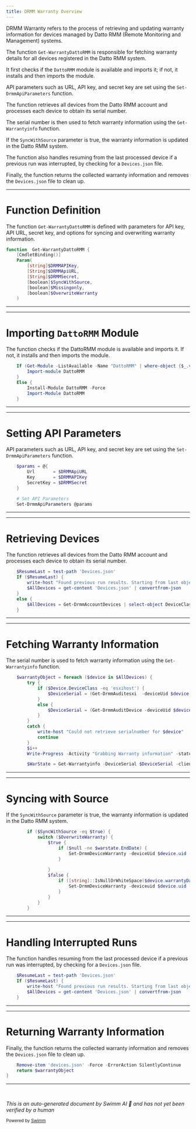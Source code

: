 ```yaml
---
title: DRMM Warranty Overview
---
```

DRMM Warranty refers to the process of retrieving and updating warranty information for devices managed by Datto RMM (Remote Monitoring and Management) systems.

The function <SwmToken path="/private/Get-WarrantyDRMM.ps1" pos="1:2:4" line-data="function  Get-WarrantyDattoRMM {" repo-id="Z2l0aHViJTNBJTNBUG93ZXJTaGVsbFdhcnJhbnR5UmVwb3J0cyUzQSUzQVN3aW1tLURlbW8=" repo-name="PowerShellWarrantyReports">`Get-WarrantyDattoRMM`</SwmToken> is responsible for fetching warranty details for all devices registered in the Datto RMM system.

It first checks if the <SwmToken path="/private/Get-WarrantyDRMM.ps1" pos="13:5:5" line-data="        Import-module DattoRMM" repo-id="Z2l0aHViJTNBJTNBUG93ZXJTaGVsbFdhcnJhbnR5UmVwb3J0cyUzQSUzQVN3aW1tLURlbW8=" repo-name="PowerShellWarrantyReports">`DattoRMM`</SwmToken> module is available and imports it; if not, it installs and then imports the module.

API parameters such as URL, API key, and secret key are set using the <SwmToken path="/private/Get-WarrantyDRMM.ps1" pos="28:1:3" line-data="    Set-DrmmApiParameters @params" repo-id="Z2l0aHViJTNBJTNBUG93ZXJTaGVsbFdhcnJhbnR5UmVwb3J0cyUzQSUzQVN3aW1tLURlbW8=" repo-name="PowerShellWarrantyReports">`Set-DrmmApiParameters`</SwmToken> function.

The function retrieves all devices from the Datto RMM account and processes each device to obtain its serial number.

The serial number is then used to fetch warranty information using the <SwmToken path="/private/Get-WarrantyDRMM.ps1" pos="58:6:8" line-data="        $WarState = Get-Warrantyinfo -DeviceSerial $DeviceSerial -client $device.siteName" repo-id="Z2l0aHViJTNBJTNBUG93ZXJTaGVsbFdhcnJhbnR5UmVwb3J0cyUzQSUzQVN3aW1tLURlbW8=" repo-name="PowerShellWarrantyReports">`Get-Warrantyinfo`</SwmToken> function.

If the <SwmToken path="/private/Get-WarrantyDRMM.ps1" pos="60:5:5" line-data="        if ($SyncWithSource -eq $true) {" repo-id="Z2l0aHViJTNBJTNBUG93ZXJTaGVsbFdhcnJhbnR5UmVwb3J0cyUzQSUzQVN3aW1tLURlbW8=" repo-name="PowerShellWarrantyReports">`SyncWithSource`</SwmToken> parameter is true, the warranty information is updated in the Datto RMM system.

The function also handles resuming from the last processed device if a previous run was interrupted, by checking for a <SwmToken path="/private/Get-WarrantyDRMM.ps1" pos="33:11:13" line-data="        $AllDevices = get-content &#39;Devices.json&#39; | convertfrom-json" repo-id="Z2l0aHViJTNBJTNBUG93ZXJTaGVsbFdhcnJhbnR5UmVwb3J0cyUzQSUzQVN3aW1tLURlbW8=" repo-name="PowerShellWarrantyReports">`Devices.json`</SwmToken> file.

Finally, the function returns the collected warranty information and removes the <SwmToken path="/private/Get-WarrantyDRMM.ps1" pos="33:11:13" line-data="        $AllDevices = get-content &#39;Devices.json&#39; | convertfrom-json" repo-id="Z2l0aHViJTNBJTNBUG93ZXJTaGVsbFdhcnJhbnR5UmVwb3J0cyUzQSUzQVN3aW1tLURlbW8=" repo-name="PowerShellWarrantyReports">`Devices.json`</SwmToken> file to clean up.

<SwmSnippet path="/private/Get-WarrantyDRMM.ps1" line="1" repo-id="Z2l0aHViJTNBJTNBUG93ZXJTaGVsbFdhcnJhbnR5UmVwb3J0cyUzQSUzQVN3aW1tLURlbW8=">

---

# Function Definition

The function <SwmToken path="/private/Get-WarrantyDRMM.ps1" pos="1:2:4" line-data="function  Get-WarrantyDattoRMM {" repo-id="Z2l0aHViJTNBJTNBUG93ZXJTaGVsbFdhcnJhbnR5UmVwb3J0cyUzQSUzQVN3aW1tLURlbW8=" repo-name="PowerShellWarrantyReports">`Get-WarrantyDattoRMM`</SwmToken> is defined with parameters for API key, API URL, secret key, and options for syncing and overwriting warranty information.

```powershell
function  Get-WarrantyDattoRMM {
    [CmdletBinding()]
    Param(
        [string]$DRMMAPIKey,
        [String]$DRMMApiURL,
        [String]$DRMMSecret,
        [boolean]$SyncWithSource,
        [boolean]$Missingonly,
        [boolean]$OverwriteWarranty
    )
```

---

</SwmSnippet>

<SwmSnippet path="/private/Get-WarrantyDRMM.ps1" line="12" repo-id="Z2l0aHViJTNBJTNBUG93ZXJTaGVsbFdhcnJhbnR5UmVwb3J0cyUzQSUzQVN3aW1tLURlbW8=">

---

# Importing <SwmToken path="/private/Get-WarrantyDRMM.ps1" pos="13:5:5" line-data="        Import-module DattoRMM" repo-id="Z2l0aHViJTNBJTNBUG93ZXJTaGVsbFdhcnJhbnR5UmVwb3J0cyUzQSUzQVN3aW1tLURlbW8=" repo-name="PowerShellWarrantyReports">`DattoRMM`</SwmToken> Module

The function checks if the DattoRMM module is available and imports it. If not, it installs and then imports the module.

```powershell
    If (Get-Module -ListAvailable -Name "DattoRMM" | where-object {$_.version -ge "1.0.0.25"}) { 
        Import-module DattoRMM
    }
    Else { 
        Install-Module DattoRMM -Force
        Import-Module DattoRMM
    }
```

---

</SwmSnippet>

<SwmSnippet path="/private/Get-WarrantyDRMM.ps1" line="21" repo-id="Z2l0aHViJTNBJTNBUG93ZXJTaGVsbFdhcnJhbnR5UmVwb3J0cyUzQSUzQVN3aW1tLURlbW8=">

---

# Setting API Parameters

API parameters such as URL, API key, and secret key are set using the <SwmToken path="/private/Get-WarrantyDRMM.ps1" pos="28:1:3" line-data="    Set-DrmmApiParameters @params" repo-id="Z2l0aHViJTNBJTNBUG93ZXJTaGVsbFdhcnJhbnR5UmVwb3J0cyUzQSUzQVN3aW1tLURlbW8=" repo-name="PowerShellWarrantyReports">`Set-DrmmApiParameters`</SwmToken> function.

```powershell
    $params = @{
        Url       = $DRMMApiURL
        Key       = $DRMMAPIKey
        SecretKey = $DRMMSecret
    }

    # Set API Parameters
    Set-DrmmApiParameters @params
```

---

</SwmSnippet>

<SwmSnippet path="/private/Get-WarrantyDRMM.ps1" line="30" repo-id="Z2l0aHViJTNBJTNBUG93ZXJTaGVsbFdhcnJhbnR5UmVwb3J0cyUzQSUzQVN3aW1tLURlbW8=">

---

# Retrieving Devices

The function retrieves all devices from the Datto RMM account and processes each device to obtain its serial number.

```powershell
    $ResumeLast = test-path 'Devices.json'
    If ($ResumeLast) {
        write-host "Found previous run results. Starting from last object." -foregroundColor green
        $AllDevices = get-content 'Devices.json' | convertfrom-json
    }
    else {
        $AllDevices = Get-DrmmAccountDevices | select-object DeviceClass, uid, SiteName, warrantyDate
    }
```

---

</SwmSnippet>

<SwmSnippet path="/private/Get-WarrantyDRMM.ps1" line="42" repo-id="Z2l0aHViJTNBJTNBUG93ZXJTaGVsbFdhcnJhbnR5UmVwb3J0cyUzQSUzQVN3aW1tLURlbW8=">

---

# Fetching Warranty Information

The serial number is used to fetch warranty information using the <SwmToken path="/private/Get-WarrantyDRMM.ps1" pos="58:6:8" line-data="        $WarState = Get-Warrantyinfo -DeviceSerial $DeviceSerial -client $device.siteName" repo-id="Z2l0aHViJTNBJTNBUG93ZXJTaGVsbFdhcnJhbnR5UmVwb3J0cyUzQSUzQVN3aW1tLURlbW8=" repo-name="PowerShellWarrantyReports">`Get-Warrantyinfo`</SwmToken> function.

```powershell
    $warrantyObject = foreach ($device in $AllDevices) {
        try {
            if ($Device.DeviceClass -eq 'esxihost') {
                $DeviceSerial = (Get-DrmmAuditesxi  -deviceUid $device.uid).systeminfo.servicetag
            }
            else {
                $DeviceSerial = (Get-DrmmAuditDevice -deviceUid $device.uid).bios.serialnumber
            }
        }
        catch {
            write-host "Could not retrieve serialnumber for $device"
            continue
        }
        $i++
        Write-Progress -Activity "Grabbing Warranty information" -status "Processing $($DeviceSerial). Device $i of $($AllDevices.Count)" -percentComplete ($i / $AllDevices.Count * 100)

        $WarState = Get-Warrantyinfo -DeviceSerial $DeviceSerial -client $device.siteName
```

---

</SwmSnippet>

<SwmSnippet path="/private/Get-WarrantyDRMM.ps1" line="60" repo-id="Z2l0aHViJTNBJTNBUG93ZXJTaGVsbFdhcnJhbnR5UmVwb3J0cyUzQSUzQVN3aW1tLURlbW8=">

---

# Syncing with Source

If the <SwmToken path="/private/Get-WarrantyDRMM.ps1" pos="60:5:5" line-data="        if ($SyncWithSource -eq $true) {" repo-id="Z2l0aHViJTNBJTNBUG93ZXJTaGVsbFdhcnJhbnR5UmVwb3J0cyUzQSUzQVN3aW1tLURlbW8=" repo-name="PowerShellWarrantyReports">`SyncWithSource`</SwmToken> parameter is true, the warranty information is updated in the Datto RMM system.

```powershell
        if ($SyncWithSource -eq $true) {
            switch ($OverwriteWarranty) {
                $true {
                    if ($null -ne $warstate.EndDate) {
                        Set-DrmmDeviceWarranty -deviceUid $device.uid -warranty ($warstate.EndDate).ToString('yyyy-MM-dd')
                    }
                     
                }
                $false { 
                    if ([string]::IsNullOrWhiteSpace($device.warrantyDate) -and $null -ne $warstate.EndDate) { 
                        Set-DrmmDeviceWarranty -deviceuid $device.uid -warranty ($warstate.EndDate).ToString('yyyy-MM-dd')
                    } 
                }
            }
        }
```

---

</SwmSnippet>

<SwmSnippet path="/private/Get-WarrantyDRMM.ps1" line="30" repo-id="Z2l0aHViJTNBJTNBUG93ZXJTaGVsbFdhcnJhbnR5UmVwb3J0cyUzQSUzQVN3aW1tLURlbW8=">

---

# Handling Interrupted Runs

The function handles resuming from the last processed device if a previous run was interrupted, by checking for a <SwmToken path="/private/Get-WarrantyDRMM.ps1" pos="33:11:13" line-data="        $AllDevices = get-content &#39;Devices.json&#39; | convertfrom-json" repo-id="Z2l0aHViJTNBJTNBUG93ZXJTaGVsbFdhcnJhbnR5UmVwb3J0cyUzQSUzQVN3aW1tLURlbW8=" repo-name="PowerShellWarrantyReports">`Devices.json`</SwmToken> file.

```powershell
    $ResumeLast = test-path 'Devices.json'
    If ($ResumeLast) {
        write-host "Found previous run results. Starting from last object." -foregroundColor green
        $AllDevices = get-content 'Devices.json' | convertfrom-json
    }
```

---

</SwmSnippet>

<SwmSnippet path="/private/Get-WarrantyDRMM.ps1" line="77" repo-id="Z2l0aHViJTNBJTNBUG93ZXJTaGVsbFdhcnJhbnR5UmVwb3J0cyUzQSUzQVN3aW1tLURlbW8=">

---

# Returning Warranty Information

Finally, the function returns the collected warranty information and removes the <SwmToken path="/private/Get-WarrantyDRMM.ps1" pos="33:11:13" line-data="        $AllDevices = get-content &#39;Devices.json&#39; | convertfrom-json" repo-id="Z2l0aHViJTNBJTNBUG93ZXJTaGVsbFdhcnJhbnR5UmVwb3J0cyUzQSUzQVN3aW1tLURlbW8=" repo-name="PowerShellWarrantyReports">`Devices.json`</SwmToken> file to clean up.

```powershell
    Remove-item 'devices.json' -Force -ErrorAction SilentlyContinue
    return $warrantyObject
}
```

---

</SwmSnippet>

&nbsp;

*This is an auto-generated document by Swimm AI 🌊 and has not yet been verified by a human*

<SwmMeta version="3.0.0" doc-type="overview"><sup>Powered by [Swimm](https://app.swimm.io/)</sup></SwmMeta>
